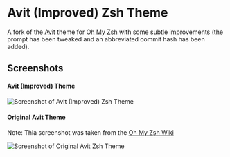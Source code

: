 # Avit (Improved) Zsh Theme

A fork of the [Avit](https://github.com/robbyrussell/oh-my-zsh/blob/master/themes/avit.zsh-theme) 
theme for [Oh My Zsh](http://ohmyz.sh/) with some subtle improvements (the prompt 
has been tweaked and an abbreviated commit hash has been added).

## Screenshots

#### Avit (Improved) Theme

![Screenshot of Avit (Improved) Zsh Theme](https://raw.githubusercontent.com/mikesprague/avit-zsh-theme-improved/master/screenshots/avit-improved.png "Screenshot of Avit (Improved) Zsh Theme")


#### Original Avit Theme

Note: Thia screenshot was taken from the [Oh My Zsh Wiki](https://github.com/robbyrussell/oh-my-zsh/wiki/themes#avit)

![Screenshot of Original Avit Zsh Theme](https://raw.githubusercontent.com/mikesprague/avit-zsh-theme-improved/master/screenshots/avit-original.png "Screenshot of Original Avit Zsh Theme")